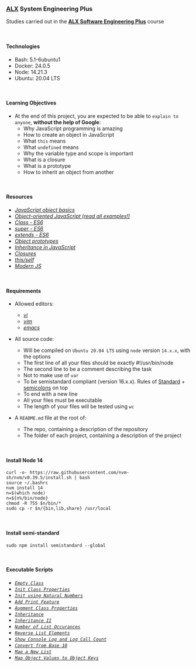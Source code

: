 ### [ALX](https://www.alxafrica.com/) System Engineering Plus

Studies carried out in the **[ALX Software Engineering Plus](https://www.alxafrica.com/software-engineering-plus/)** course

<br />

#### Technologies

* Bash:     5.1-6ubuntu1
* Docker:   24.0.5
* Node:     14.21.3
* Ubuntu:   20.04 LTS

<br />

#### Learning Objectives

* At the end of this project, you are expected to be able to `explain to anyone`, **without the help of Google**:
    * Why JavaScript programming is amazing
    * How to create an object in JavaScript
    * What `this` means
    * What `undefined` means
    * Why the variable type and scope is important
    * What is a closure
    * What is a prototype
    * How to inherit an object from another

<br />

#### Resources

* _[JavaScript object basics](https://developer.mozilla.org/en-US/docs/Learn/JavaScript/Objects/Basics)_
* _[Object-oriented JavaScript (read all examples!)](https://developer.mozilla.org/en-US/docs/Learn/JavaScript/Objects/Classes_in_JavaScript)_
* _[Class - ES6](https://developer.mozilla.org/en-US/docs/Web/JavaScript/Reference/Classes)_
* _[super - ES6](https://developer.mozilla.org/en-US/docs/Web/JavaScript/Reference/Operators/super)_
* _[extends - ES6](https://developer.mozilla.org/en-US/docs/Web/JavaScript/Reference/Classes/extends)_
* _[Object prototypes](https://developer.mozilla.org/en-US/docs/Learn/JavaScript/Objects/Object_prototypes)_
* _[Inheritance in JavaScript](https://developer.mozilla.org/en-US/docs/Learn/JavaScript/Objects/Classes_in_JavaScript)_
* _[Closures](https://developer.mozilla.org/en-US/docs/Web/JavaScript/Closures)_
* _[this/self](https://alistapart.com/article/getoutbindingsituations/)_
* _[Modern JS](https://github.com/mbeaudru/modern-js-cheatsheet)_

<br />

#### Requirements

* Allowed editors:
    * _[vi](https://www.geeksforgeeks.org/vi-editor-unix/)_
    * _[vim](https://www.geeksforgeeks.org/getting-started-with-vim-editor-in-linux/)_
    * _[emacs](https://www.geeksforgeeks.org/emacs-command-in-linux-with-examples/)_

* All source code:
    * Will be compiled on `Ubuntu 20.04 LTS` using `node` version `14.x.x`, with the options
    * The first line of all your files should be exactly #!/usr/bin/node
    * The second line to be a comment describing the task
    * Not to make use of `var`
    * To be semistandard compliant (version 16.x.x). Rules of [Standard](https://standardjs.com/rules.html) + [semicolons](https://github.com/standard/semistandard) on top
    * To end with a new line
    * All your files must be executable
    * The length of your files will be tested using `wc`

* A `README.md` file at the root of:
    * The repo, containing a description of the repository
    * The folder of each project, containing a description of the project

<br />

#### Install Node 14

```
curl -o- https://raw.githubusercontent.com/nvm-sh/nvm/v0.39.5/install.sh | bash
source ~/.bashrc
nvm install 14
n=$(which node)
n=${n%/bin/node}
chmod -R 755 $n/bin/* 
sudo cp -r $n/{bin,lib,share} /usr/local
```

<br />

#### Install semi-standard

```
sudo npm install semistandard --global
```

<br />

#### Executable Scripts

* _[`Empty Class`](0-rectangle.js)_
* _[`Init Class Properties`](1-rectangle.js)_
* _[`Init using Natural Numbers`](2-rectangle.js)_
* _[`Add Print Feature`](3-rectangle.js)_
* _[`Augment Class Properties`](4-rectangle.js)_
* _[`Inheritance`](5-square.js)_
* _[`Inheritance II`](6-square.js)_
* _[`Number of List Occurances`](7-occurrences.js)_
* _[`Reverse List Elements`](8-esrever.js)_
* _[`Show Console Log and Log Call Count`](9-logme.js)_
* _[`Convert from Base 10`](10-converter.js)_
* _[`Map a New List`](100-map.js)_
* _[`Map Object Values to Object Keys`](101-sorted.js)_

<br />
